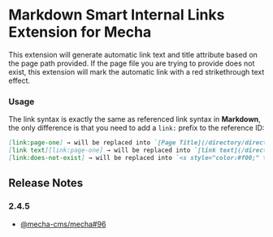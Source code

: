 Markdown Smart Internal Links Extension for Mecha
=================================================

This extension will generate automatic link text and title attribute based on the page path provided. If the page file you are trying to provide does not exist, this extension will mark the automatic link with a red strikethrough text effect.

### Usage

The link syntax is exactly the same as referenced link syntax in **Markdown**, the only difference is that you need to add a `link:` prefix to the reference ID:

~~~ .markdown
[link:page-one] → will be replaced into `[Page Title](/directory/directory/page-one "Page Title")`
[link text][link:page-one] → will be replaced into `[link text](/directory/directory/page-one "Page Title")`
[link:does-not-exist] → will be replaced into `<s style="color:#f00;" title="[link:does-not-exist]">link broken</s>`
~~~

Release Notes
-------------

### 2.4.5

 - [@mecha-cms/mecha#96](https://github.com/mecha-cms/mecha/issues/96)
